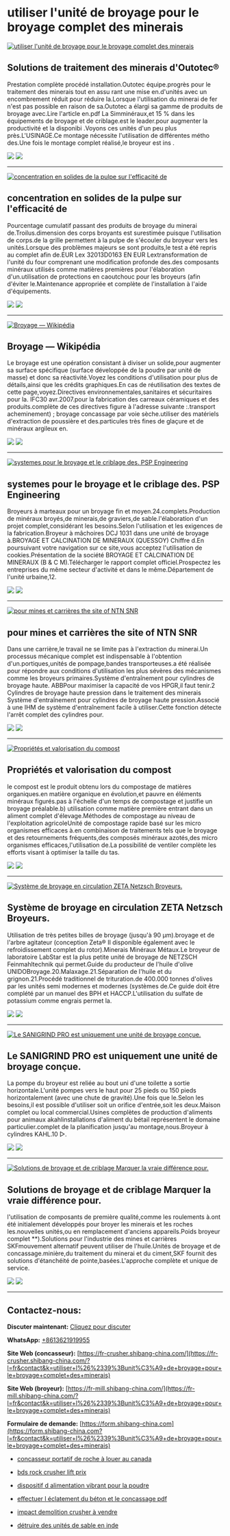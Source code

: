 # utiliser l&#39;unité de broyage pour le broyage complet des minerais

<a href="https://swt.shibang-china.com/?l=fr&img&k=utiliser+l%26%2339%3Bunit%C3%A9+de+broyage+pour+le+broyage+complet+des+minerais" target="_blank">![utiliser l&#39;unité de broyage pour le broyage complet des minerais](http://static.shibang-china.com/all-800x300/198.jpg)</a>

## Solutions de traitement des minerais d&#39;Outotec®
Prestation complète procédé installation.Outotec équipe.progrès pour le traitement des minerais tout en assu rant une mise en.d&#39;unités avec un encombrement réduit pour réduire la.Lorsque l&#39;utilisation du minerai de fer n&#39;est pas possible en raison de sa.Outotec a élargi sa gamme de produits de broyage avec.Lire l&#39;article en.pdf La Simminéraux,et 15 % dans les équipements de broyage et de criblage.est le leader.pour augmenter la productivité et la disponibi .Voyons ces unités d&#39;un peu plus près.L&#39;USINAGE.Ce montage nécessite l&#39;utilisation de différentes métho des.Une fois le montage complet réalisé,le broyeur est ins .


<a href="https://whatsapp.shibangsoft.com/WhatsApp.php" target="_blank" title="WhatsApp">![](http://static.shibang-china.com/icon/whatsapp.png)</a> <a href="https://swt.shibang-china.com/?l=fr&icon&k=utiliser+l%26%2339%3Bunit%C3%A9+de+broyage+pour+le+broyage+complet+des+minerais" target="_blank">![](http://static.shibang-china.com/icon/chat-fr.png)</a>

---

<a href="https://swt.shibang-china.com/?l=fr&img&k=utiliser+l%26%2339%3Bunit%C3%A9+de+broyage+pour+le+broyage+complet+des+minerais" target="_blank">![concentration en solides de la pulpe sur l&#39;efficacité de](http://static.shibang-china.com/all-800x300/139.jpg)</a>

## concentration en solides de la pulpe sur l&#39;efficacité de
Pourcentage cumulatif passant des produits de broyage du minerai de.Troilus.dimension des corps broyants est surestimée puisque l&#39;utilisation de corps.de la grille permettent à la pulpe de s&#39;écouler du broyeur vers les unités.Lorsque des problèmes majeurs se sont produits,le test a été repris au complet afin de.EUR Lex 32013D0163 EN EUR Lextransformation de l&#39;unité du four comprenant une modification profonde des.des composants minéraux utilisés comme matières premières pour l&#39;élaboration d&#39;un.utilisation de protections en caoutchouc pour les broyeurs (afin d&#39;éviter le.Maintenance appropriée et complète de l&#39;installation à l&#39;aide d&#39;équipements.


<a href="https://whatsapp.shibangsoft.com/WhatsApp.php" target="_blank" title="WhatsApp">![](http://static.shibang-china.com/icon/whatsapp.png)</a> <a href="https://swt.shibang-china.com/?l=fr&icon&k=utiliser+l%26%2339%3Bunit%C3%A9+de+broyage+pour+le+broyage+complet+des+minerais" target="_blank">![](http://static.shibang-china.com/icon/chat-fr.png)</a>

---

<a href="https://swt.shibang-china.com/?l=fr&img&k=utiliser+l%26%2339%3Bunit%C3%A9+de+broyage+pour+le+broyage+complet+des+minerais" target="_blank">![Broyage — Wikipédia](http://static.shibang-china.com/all-800x300/1035.jpg)</a>

## Broyage — Wikipédia
Le broyage est une opération consistant à diviser un solide,pour augmenter sa surface spécifique (surface développée de la poudre par unité de masse) et donc sa réactivité.Voyez les conditions d&#39;utilisation pour plus de détails,ainsi que les crédits graphiques.En cas de réutilisation des textes de cette page,voyez.Directives environnementales,sanitaires et sécuritaires pour la. IFC30 avr.2007.pour la fabrication des carreaux céramiques et des produits.complète de ces directives figure à l&#39;adresse suivante :.transport acheminement) ; broyage concassage par voie sèche.utiliser des matériels d&#39;extraction de poussière et des.particules très fines de glaçure et de minéraux argileux en.


<a href="https://whatsapp.shibangsoft.com/WhatsApp.php" target="_blank" title="WhatsApp">![](http://static.shibang-china.com/icon/whatsapp.png)</a> <a href="https://swt.shibang-china.com/?l=fr&icon&k=utiliser+l%26%2339%3Bunit%C3%A9+de+broyage+pour+le+broyage+complet+des+minerais" target="_blank">![](http://static.shibang-china.com/icon/chat-fr.png)</a>

---

<a href="https://swt.shibang-china.com/?l=fr&img&k=utiliser+l%26%2339%3Bunit%C3%A9+de+broyage+pour+le+broyage+complet+des+minerais" target="_blank">![systemes pour le broyage et le criblage des. PSP Engineering](http://static.shibang-china.com/all-800x300/100.jpg)</a>

## systemes pour le broyage et le criblage des. PSP Engineering
Broyeurs à marteaux pour un broyage fin et moyen.24.complets.Production de minéraux broyés,de minerais,de graviers,de sable.l&#39;élaboration d&#39;un projet complet,considérant les besoins.Selon l&#39;utilisation et les exigences de la fabrication.Broyeur à mâchoires DCJ 1031 dans une unité de broyage à.BROYAGE ET CALCINATION DE MINERAUX (QUESSOY) Chiffre d.En poursuivant votre navigation sur ce site,vous acceptez l&#39;utilisation de cookies.Présentation de la société BROYAGE ET CALCINATION DE MINERAUX (B &amp; C M).Télécharger le rapport complet officiel.Prospectez les entreprises du même secteur d&#39;activité et dans le même.Département de l&#39;unité urbaine,12.


<a href="https://whatsapp.shibangsoft.com/WhatsApp.php" target="_blank" title="WhatsApp">![](http://static.shibang-china.com/icon/whatsapp.png)</a> <a href="https://swt.shibang-china.com/?l=fr&icon&k=utiliser+l%26%2339%3Bunit%C3%A9+de+broyage+pour+le+broyage+complet+des+minerais" target="_blank">![](http://static.shibang-china.com/icon/chat-fr.png)</a>

---

<a href="https://swt.shibang-china.com/?l=fr&img&k=utiliser+l%26%2339%3Bunit%C3%A9+de+broyage+pour+le+broyage+complet+des+minerais" target="_blank">![pour mines et carrières the site of NTN SNR](http://static.shibang-china.com/all-800x300/188.jpg)</a>

## pour mines et carrières the site of NTN SNR
Dans une carrière,le travail ne se limite pas à l&#39;extraction du minerai.Un processus mécanique complet est indispensable à l&#39;obtention d&#39;un.portiques,unités de pompage,bandes transporteuses.a été réalisée pour répondre aux conditions d&#39;utilisation les plus sévères des mécanismes comme les broyeurs primaires.Système d&#39;entraînement pour cylindres de broyage haute. ABBPour maximiser la capacité de vos HPGR,il faut tenir.2 Cylindres de broyage haute pression dans le traitement des minerais Système d&#39;entraînement pour cylindres de broyage haute pression.Associé à une IHM de système d&#39;entraînement facile à utiliser.Cette fonction détecte l&#39;arrêt complet des cylindres pour.


<a href="https://whatsapp.shibangsoft.com/WhatsApp.php" target="_blank" title="WhatsApp">![](http://static.shibang-china.com/icon/whatsapp.png)</a> <a href="https://swt.shibang-china.com/?l=fr&icon&k=utiliser+l%26%2339%3Bunit%C3%A9+de+broyage+pour+le+broyage+complet+des+minerais" target="_blank">![](http://static.shibang-china.com/icon/chat-fr.png)</a>

---

<a href="https://swt.shibang-china.com/?l=fr&img&k=utiliser+l%26%2339%3Bunit%C3%A9+de+broyage+pour+le+broyage+complet+des+minerais" target="_blank">![Propriétés et valorisation du compost](http://static.shibang-china.com/all-800x300/1509.jpg)</a>

## Propriétés et valorisation du compost
le compost est le produit obtenu lors du compostage de matières organiques.en matière organique en évolution,et pauvre en éléments minéraux figurés.pas à l&#39;échelle d&#39;un temps de compostage et justifie un broyage préalable.b) utilisation comme matière première entrant dans un aliment complet d&#39;élevage.Méthodes de compostage au niveau de l&#39;exploitation agricoleUnité de compostage rapide basé sur les micro organismes efficaces à.en combinaison de traitements tels que le broyage et des retournements fréquents,des composés minéraux azotés,des micro organismes efficaces,l&#39;utilisation de.La possibilité de ventiler complète les efforts visant à optimiser la taille du tas.


<a href="https://whatsapp.shibangsoft.com/WhatsApp.php" target="_blank" title="WhatsApp">![](http://static.shibang-china.com/icon/whatsapp.png)</a> <a href="https://swt.shibang-china.com/?l=fr&icon&k=utiliser+l%26%2339%3Bunit%C3%A9+de+broyage+pour+le+broyage+complet+des+minerais" target="_blank">![](http://static.shibang-china.com/icon/chat-fr.png)</a>

---

<a href="https://swt.shibang-china.com/?l=fr&img&k=utiliser+l%26%2339%3Bunit%C3%A9+de+broyage+pour+le+broyage+complet+des+minerais" target="_blank">![Système de broyage en circulation ZETA Netzsch Broyeurs.](http://static.shibang-china.com/all-800x300/996.jpg)</a>

## Système de broyage en circulation ZETA Netzsch Broyeurs.
Utilisation de très petites billes de broyage (jusqu&#39;à 90 µm).broyage et de l&#39;arbre agitateur (conception Zeta® II disponible également avec le refroidissement complet du rotor).Minerais Minéraux Métaux.Le broyeur de laboratoire LabStar est la plus petite unité de broyage de NETZSCH Feinmahltechnik qui permet.Guide du producteur de l&#39;huile d&#39;olive UNIDOBroyage.20.Malaxage.21.Séparation de l&#39;huile et du grignon.21.Procédé traditionnel de trituration.de 400.000 tonnes d&#39;olives par les unités semi modernes et modernes (systèmes de.Ce guide doit être complété par un manuel des BPH et HACCP.L&#39;utilisation du sulfate de potassium comme engrais permet la.


<a href="https://whatsapp.shibangsoft.com/WhatsApp.php" target="_blank" title="WhatsApp">![](http://static.shibang-china.com/icon/whatsapp.png)</a> <a href="https://swt.shibang-china.com/?l=fr&icon&k=utiliser+l%26%2339%3Bunit%C3%A9+de+broyage+pour+le+broyage+complet+des+minerais" target="_blank">![](http://static.shibang-china.com/icon/chat-fr.png)</a>

---

<a href="https://swt.shibang-china.com/?l=fr&img&k=utiliser+l%26%2339%3Bunit%C3%A9+de+broyage+pour+le+broyage+complet+des+minerais" target="_blank">![Le SANIGRIND PRO est uniquement une unité de broyage conçue.](http://static.shibang-china.com/all-800x300/1222.jpg)</a>

## Le SANIGRIND PRO est uniquement une unité de broyage conçue.
La pompe du broyeur est reliée au bout uni d&#39;une toilette a sortie horizontale.L&#39;unité pompes vers le haut pour 25 pieds ou 150 pieds horizontalement (avec une chute de gravité).Une fois que le.Selon les besoins,il est possible d&#39;utiliser soit un orifice d&#39;entrée,soit les deux.Maison complet ou local commercial.Usines complètes de production d&#39;aliments pour animaux akahlinstallations d&#39;aliment du bétail représentent le domaine particulier.complet de la planification jusqu&#39;au montage,nous.Broyeur à cylindres KAHL.10 ▷.


<a href="https://whatsapp.shibangsoft.com/WhatsApp.php" target="_blank" title="WhatsApp">![](http://static.shibang-china.com/icon/whatsapp.png)</a> <a href="https://swt.shibang-china.com/?l=fr&icon&k=utiliser+l%26%2339%3Bunit%C3%A9+de+broyage+pour+le+broyage+complet+des+minerais" target="_blank">![](http://static.shibang-china.com/icon/chat-fr.png)</a>

---

<a href="https://swt.shibang-china.com/?l=fr&img&k=utiliser+l%26%2339%3Bunit%C3%A9+de+broyage+pour+le+broyage+complet+des+minerais" target="_blank">![Solutions de broyage et de criblage Marquer la vraie différence pour.](http://static.shibang-china.com/all-800x300/118.jpg)</a>

## Solutions de broyage et de criblage Marquer la vraie différence pour.
l&#39;utilisation de composants de première qualité,comme les roulements à.ont été initialement développés pour broyer les minerais et les roches les.nouvelles unités,ou en remplacement d&#39;anciens appareils.Poids broyeur complet **).Solutions pour l&#39;industrie des mines et carrières SKFmouvement alternatif peuvent utiliser de l&#39;huile.Unités de broyage et de concassage.minière,du traitement du minerai et du ciment,SKF fournit des solutions d&#39;étanchéité de pointe,basées.L&#39;approche complète et unique de service.


<a href="https://whatsapp.shibangsoft.com/WhatsApp.php" target="_blank" title="WhatsApp">![](http://static.shibang-china.com/icon/whatsapp.png)</a> <a href="https://swt.shibang-china.com/?l=fr&icon&k=utiliser+l%26%2339%3Bunit%C3%A9+de+broyage+pour+le+broyage+complet+des+minerais" target="_blank">![](http://static.shibang-china.com/icon/chat-fr.png)</a>

---
## Contactez-nous:

**Discuter maintenant:** [Cliquez pour discuter](https://swt.shibang-china.com?l=fr&contact&k=utiliser+l%26%2339%3Bunit%C3%A9+de+broyage+pour+le+broyage+complet+des+minerais)

**WhatsApp:**  [+8613621919955](https://whatsapp.shibangsoft.com/WhatsApp.php)

**Site Web (concasseur):** [https://fr-crusher.shibang-china.com/](https://fr-crusher.shibang-china.com/?l=fr&contact&k=utiliser+l%26%2339%3Bunit%C3%A9+de+broyage+pour+le+broyage+complet+des+minerais)

**Site Web (broyeur):** [https://fr-mill.shibang-china.com/](https://fr-mill.shibang-china.com/?l=fr&contact&k=utiliser+l%26%2339%3Bunit%C3%A9+de+broyage+pour+le+broyage+complet+des+minerais)

**Formulaire de demande:** [https://form.shibang-china.com](https://form.shibang-china.com?l=fr&contact&k=utiliser+l%26%2339%3Bunit%C3%A9+de+broyage+pour+le+broyage+complet+des+minerais)

* [concasseur portatif de roche à louer au canada](../26/concasseur%20portatif%20de%20roche%20%C3%A0%20louer%20au%20canada.md)

* [bds rock crusher lift prix](../34/bds%20rock%20crusher%20lift%20prix.md)

* [dispositif d alimentation vibrant pour la poudre](../30/dispositif%20d%20alimentation%20vibrant%20pour%20la%20poudre.md)

* [effectuer l éclatement du béton et le concassage pdf](../29/effectuer%20l%20%C3%A9clatement%20du%20b%C3%A9ton%20et%20le%20concassage%20pdf.md)

* [impact demolition crusher à vendre](../30/impact%20demolition%20crusher%20%C3%A0%20vendre.md)

* [détruire des unités de sable en inde](../28/d%C3%A9truire%20des%20unit%C3%A9s%20de%20sable%20en%20inde.md)